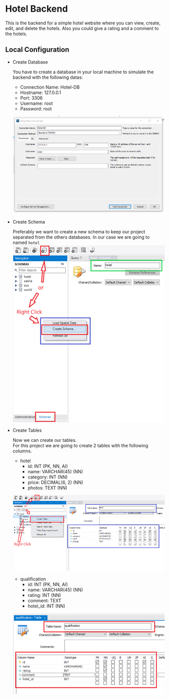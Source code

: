 # Hotel Backend

This is the backend for a simple hotel website where you can view, create, edit, and delete the hotels. Also you could give a rating and a comment to the hotels.

## Local Configuration
- Create Database

	You have to create a database in your local machine to simulate the backend with the following datas:
	- Connection Name: Hotel-DB
	- Hostname:        127.0.0.1
	- Port:            3306
	- Username: root
	- Password: root

	![](./images/create-db.PNG)

- Create Schema

	Preferably we want to create a new schema to keep our project separated from the others databases. In our case we are going to named `hotel`<br>
	![](./images/create-schema.png)

- Create Tables

	Now we can create our tables.<br>
	For this project we are going to create 2 tables with the following columns.
	- hotel
		- id: INT (PK, NN, AI)
		- name: VARCHAR(45) (NN)
		- category: INT (NN)
		- price: DECIMAL(6, 2) (NN)
		- photos: TEXT (NN)

	![](./images/create-table-hotel.png)

	- qualification
		- id: INT (PK, NN, AI)
		- name: VARCHAR(45) (NN)
		- rating: INT (NN)
		- comment: TEXT
		- hotel_id: INT (NN)

	![](./images/create-table-qualification.png)

